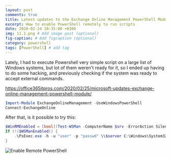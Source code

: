```yaml
---
layout: post
comments: true
title: Latest updates to the Exchange Online Management PowerShell Module
excerpt: How to enable PowerShell remotely to run scripts
date: 2020-02-24 10:35:00 +0300
img: 11.1.png # Add image post (optional)
fig-caption: # Add figcaption (optional)
category: powershell
tags: [PowerShell] # add tag
---
```


Lately, I had to execute Powershell very simple script on a large list of Windows systems, but lot of them weren't ready for it, so I ended up having to do some hacking, and previously checking if the system was ready to accept external commands.


https://office365itpros.com/2020/02/25/microsoft-updates-exchange-online-management-powershell-module/

```powershell
Import-Module ExchangeOnlineManagement -UseWindowsPowerShell
Connect-ExchangeOnline
```


After that, is it possible to try this:
```powershell
$WinRMEnabled = [bool](Test-WSMan -ComputerName $srv -ErrorAction SilentlyContinue)
If (!($WSManEnabled)) {
    .\PsExec.exe -h -u "user" -p "passwd" \\$server C:\Windows\System32\winrm.cmd quickconfig -quiet
}
```


![Enable Remote PowerShell]({{site.baseurl}}/assets/img/11.1.png)
